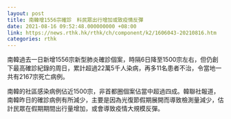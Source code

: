 ```yaml
---
layout: post
title: 南韓增1556宗確診　料民眾出行增加或致疫情反彈
date: 2021-08-16 09:52:48.000000000 +08:00
link: https://news.rthk.hk/rthk/ch/component/k2/1606043-20210816.htm
categories: rthk
---
```


南韓過去一日新增1556宗新型肺炎確診個案，時隔6日降至1500宗左右，但仍創下最高確診紀錄的周日，累計超過22萬5千人染病，再多11名患者不治，令當地一共有2167宗死亡病例。

南韓的社區感染病例佔近1500宗，非首都圈個案佔當中超過四成。韓聯社報道，南韓昨日的確診病例有所減少，主要是因為光復節假期展開而導致檢測量減少，估計民眾在假期期間出行量增加，或會導致疫情大規模反彈。
